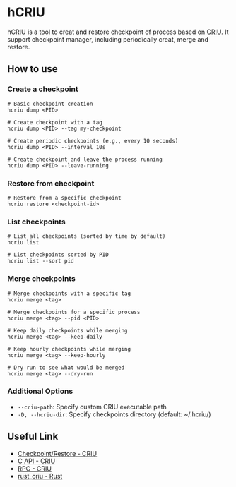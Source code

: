 # hCRIU

hCRIU is a tool to creat and restore checkpoint of process based on [CRIU](https://github.com/checkpoint-restore/criu). It support checkpoint manager, including periodically creat, merge and restore.

## How to use

### Create a checkpoint
```shell
# Basic checkpoint creation
hcriu dump <PID>

# Create checkpoint with a tag
hcriu dump <PID> --tag my-checkpoint

# Create periodic checkpoints (e.g., every 10 seconds)
hcriu dump <PID> --interval 10s

# Create checkpoint and leave the process running
hcriu dump <PID> --leave-running
```

### Restore from checkpoint
```shell
# Restore from a specific checkpoint
hcriu restore <checkpoint-id>
```

### List checkpoints
```shell
# List all checkpoints (sorted by time by default)
hcriu list

# List checkpoints sorted by PID
hcriu list --sort pid
```

### Merge checkpoints
```shell
# Merge checkpoints with a specific tag
hcriu merge <tag>

# Merge checkpoints for a specific process
hcriu merge <tag> --pid <PID>

# Keep daily checkpoints while merging
hcriu merge <tag> --keep-daily

# Keep hourly checkpoints while merging
hcriu merge <tag> --keep-hourly

# Dry run to see what would be merged
hcriu merge <tag> --dry-run
```

### Additional Options
- `--criu-path`: Specify custom CRIU executable path
- `-D, --hcriu-dir`: Specify checkpoints directory (default: ~/.hcriu/)

## Useful Link

- [Checkpoint/Restore - CRIU](https://criu.org/Checkpoint/Restore)
- [C API - CRIU](https://criu.org/C_API)
- [RPC - CRIU](https://criu.org/RPC)
- [rust_criu - Rust](https://docs.rs/rust-criu/latest/rust_criu/)
